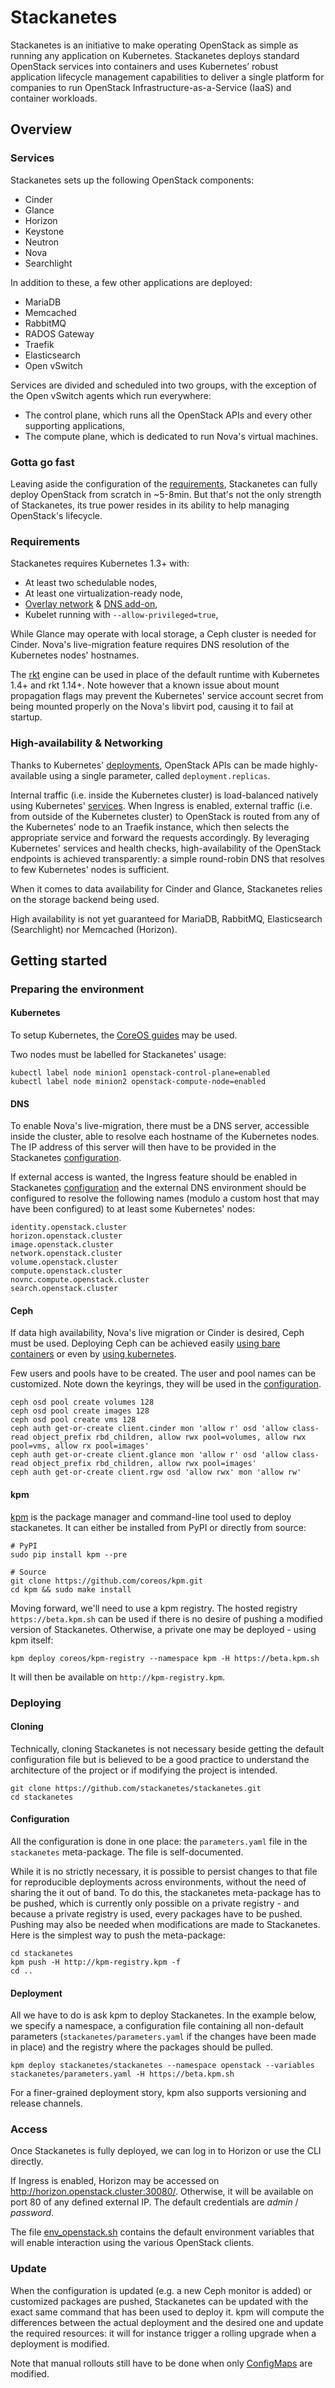 # Stackanetes

Stackanetes is an initiative to make operating OpenStack as simple as running any application on Kubernetes.
Stackanetes deploys standard OpenStack services into containers and uses Kubernetes’ robust application lifecycle management capabilities to deliver a single platform for companies to run OpenStack Infrastructure-as-a-Service (IaaS) and container workloads.

## Overview

### Services

Stackanetes sets up the following OpenStack components:
- Cinder
- Glance
- Horizon
- Keystone
- Neutron
- Nova
- Searchlight

In addition to these, a few other applications are deployed:
- MariaDB
- Memcached
- RabbitMQ
- RADOS Gateway
- Traefik
- Elasticsearch
- Open vSwitch

Services are divided and scheduled into two groups, with the exception of the Open vSwitch agents which run everywhere:
- The control plane, which runs all the OpenStack APIs and every other supporting applications,
- The compute plane, which is dedicated to run Nova's virtual machines.

### Gotta go fast

Leaving aside the configuration of the [requirements], Stackanetes can fully deploy OpenStack from scratch in ~5-8min. But that's not the only strength of Stackanetes, its true power resides in its ability to help managing OpenStack's lifecycle.

[requirements]: #requirements

### Requirements

Stackanetes requires Kubernetes 1.3+ with:
  - At least two schedulable nodes,
  - At least one virtualization-ready node,
  - [Overlay network] & [DNS add-on],
  - Kubelet running with `--allow-privileged=true`,

While Glance may operate with local storage, a Ceph cluster is needed for Cinder. Nova's live-migration feature requires DNS resolution of the Kubernetes nodes' hostnames.

The [rkt] engine can be used in place of the default runtime with Kubernetes 1.4+ and rkt 1.14+. Note however that a known issue about mount propagation flags may prevent the Kubernetes' service account secret from being mounted properly on the Nova's libvirt pod, causing it to fail at startup.

[Overlay network]: http://kubernetes.io/docs/admin/networking/
[DNS add-on]: https://github.com/kubernetes/kubernetes/tree/master/cluster/addons/dns
[rkt]: https://github.com/coreos/rkt
[known issue]: https://github.com/coreos/rkt/issues/3228#issuecomment-249320705

### High-availability & Networking

Thanks to Kubernetes' [deployments](http://kubernetes.io/docs/user-guide/deployments/), OpenStack APIs can be made highly-available using a single parameter, called `deployment.replicas`.

Internal traffic (i.e. inside the Kubernetes cluster) is load-balanced natively using Kubernetes' [services]. When Ingress is enabled, external traffic (i.e. from outside of the Kubernetes cluster) to OpenStack is routed from any of the Kubernetes' node to an Traefik instance, which then selects the appropriate service and forward the requests accordingly. By leveraging Kubernetes' services and health checks, high-availability of the OpenStack endpoints is achieved transparently: a simple round-robin DNS that resolves to few Kubernetes' nodes is sufficient.

When it comes to data availability for Cinder and Glance, Stackanetes relies on the storage backend being used.

High availability is not yet guaranteed for MariaDB, RabbitMQ, Elasticsearch (Searchlight) nor Memcached (Horizon).

[services]: http://kubernetes.io/docs/user-guide/services/

## Getting started

### Preparing the environment

#### Kubernetes

To setup Kubernetes, the [CoreOS guides] may be used.

Two nodes must be labelled for Stackanetes' usage:

    kubectl label node minion1 openstack-control-plane=enabled
    kubectl label node minion2 openstack-compute-node=enabled

[CoreOS guides]: https://coreos.com/kubernetes/docs/latest/

#### DNS

To enable Nova's live-migration, there must be a DNS server, accessible inside the cluster, able to resolve each hostname of the Kubernetes nodes. The IP address of this server will then have to be provided in the Stackanetes [configuration].

If external access is wanted, the Ingress feature should be enabled in Stackanetes [configuration] and the external DNS environment should be configured to resolve the following names (modulo a custom host that may have been configured) to at least some Kubernetes' nodes:

    identity.openstack.cluster
    horizon.openstack.cluster
    image.openstack.cluster
    network.openstack.cluster
    volume.openstack.cluster
    compute.openstack.cluster
    novnc.compute.openstack.cluster
    search.openstack.cluster

[configuration]: #configuration

#### Ceph

If data high availability, Nova's live migration or Cinder is desired, Ceph must be used. Deploying Ceph can be achieved easily [using bare containers] or even by [using kubernetes].

Few users and pools have to be created. The user and pool names can be customized. Note down the keyrings, they will be used in the [configuration].

    ceph osd pool create volumes 128
    ceph osd pool create images 128
    ceph osd pool create vms 128
    ceph auth get-or-create client.cinder mon 'allow r' osd 'allow class-read object_prefix rbd_children, allow rwx pool=volumes, allow rwx pool=vms, allow rx pool=images'
    ceph auth get-or-create client.glance mon 'allow r' osd 'allow class-read object_prefix rbd_children, allow rwx pool=images'
    ceph auth get-or-create client.rgw osd 'allow rwx' mon 'allow rw'

[using bare containers]: https://github.com/ceph/ceph-docker
[using kubernetes]: https://github.com/ceph/ceph-docker/tree/master/examples/kubernetes
[configuration]: #configuration

#### kpm

[kpm](https://github/coreos/kpm) is the package manager and command-line tool used to deploy stackanetes. It can either be installed from PyPI or directly from source:

    # PyPI
    sudo pip install kpm --pre

    # Source
    git clone https://github.com/coreos/kpm.git
    cd kpm && sudo make install

Moving forward, we'll need to use a kpm registry. The hosted registry `https://beta.kpm.sh` can be used if there is no desire of pushing a modified version of Stackanetes. Otherwise, a private one may be deployed - using kpm itself:

    kpm deploy coreos/kpm-registry --namespace kpm -H https://beta.kpm.sh

It will then be available on `http://kpm-registry.kpm`.

### Deploying

#### Cloning

Technically, cloning Stackanetes is not necessary beside getting the default configuration file but is believed to be a good practice to understand the architecture of the project or if modifying the project is intended.

    git clone https://github.com/stackanetes/stackanetes.git
    cd stackanetes

#### Configuration

All the configuration is done in one place: the `parameters.yaml` file in the `stackanetes` meta-package. The file is self-documented.

While it is no strictly necessary, it is possible to persist changes to that file for reproducible deployments across environments, without the need of sharing the it out of band. To do this, the stackanetes meta-package has to be pushed, which is currently only possible on a private registry - and because a private registry is used, every packages have to be pushed. Pushing may also be needed when modifications are made to Stackanetes. Here is the simplest way to push the meta-package:

    cd stackanetes
    kpm push -H http://kpm-registry.kpm -f
    cd ..

#### Deployment

All we have to do is ask kpm to deploy Stackanetes. In the example below, we specify a namespace, a configuration file containing all non-default parameters (`stackanetes/parameters.yaml` if the changes have been made in place) and the registry where the packages should be pulled.

    kpm deploy stackanetes/stackanetes --namespace openstack --variables stackanetes/parameters.yaml -H https://beta.kpm.sh

For a finer-grained deployment story, kpm also supports versioning and release channels.

### Access

Once Stackanetes is fully deployed, we can log in to Horizon or use the CLI directly.

If Ingress is enabled, Horizon may be accessed on http://horizon.openstack.cluster:30080/. Otherwise, it will be available on port 80 of any defined external IP. The default credentials are _admin_ / _password_.

The file [env_openstack.sh](env_openstack.sh) contains the default environment variables that will enable interaction using the various OpenStack clients.

### Update

When the configuration is updated (e.g. a new Ceph monitor is added) or customized packages are pushed, Stackanetes can be updated with the exact same command that has been used to deploy it. kpm will compute the differences between the actual deployment and the desired one and update the required resources: it will for instance trigger a rolling upgrade when a deployment is modified.

Note that manual rollouts still have to be done when only [ConfigMaps] are modified.

[ConfigMaps]: http://kubernetes.io/docs/user-guide/configmap/
